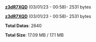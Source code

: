 [**z3dR7XQD**](/data/z3dR7XQD.txt) (03/01/23 - 00:58)- 2531 bytes

[**z3dR7XQD**](/data/z3dR7XQD.txt) (03/01/23 - 00:58)- 2531 bytes

**Total Datas**: 2640

**Total Size**: 17.09 MB / 17.1 MB
